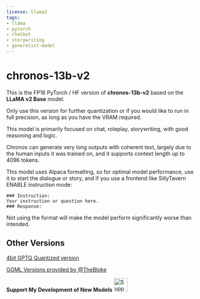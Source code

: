 ```yaml
---
license: llama2
tags:
- llama
- pytorch
- chatbot
- storywriting
- generalist-model
---
```


# chronos-13b-v2

This is the FP16 PyTorch / HF version of **chronos-13b-v2** based on the **LLaMA v2 Base** model.

Only use this version for further quantization or if you would like to run in full precision, as long as you have the VRAM required.

This model is primarily focused on chat, roleplay, storywriting, with good reasoning and logic.

Chronos can generate very long outputs with coherent text, largely due to the human inputs it was trained on, and it supports context length up to 4096 tokens.

This model uses Alpaca formatting, so for optimal model performance, use it to start the dialogue or story, and if you use a frontend like SillyTavern ENABLE instruction mode:
```
### Instruction:
Your instruction or question here.
### Response:
```
Not using the format will make the model perform significantly worse than intended.

## Other Versions
[4bit GPTQ Quantized version](https://huggingface.co/elinas/chronos-13b-v2-GPTQ)

[GGML Versions provided by @TheBloke](https://huggingface.co/TheBloke/Chronos-13B-v2-GGML)

**Support My Development of New Models**
<a href='https://ko-fi.com/Q5Q6MB734' target='_blank'><img height='36' style='border:0px;height:36px;' 
src='https://storage.ko-fi.com/cdn/kofi1.png?v=3' border='0' alt='Support Development' /></a>
